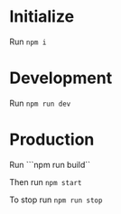 # Initialize

Run ```npm i```

# Development

Run ```npm run dev```

# Production

Run ```npm run build``

Then run ```npm start```

To stop run ```npm run stop```